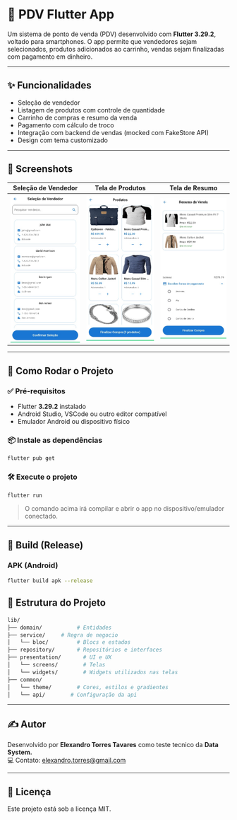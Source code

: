 # 📱 PDV Flutter App

Um sistema de ponto de venda (PDV) desenvolvido com **Flutter 3.29.2**, voltado para smartphones. O app permite que vendedores sejam selecionados, produtos adicionados ao carrinho, vendas sejam finalizadas com pagamento em dinheiro.

---

## ✨ Funcionalidades

- Seleção de vendedor
- Listagem de produtos com controle de quantidade
- Carrinho de compras e resumo da venda
- Pagamento com cálculo de troco
- Integração com backend de vendas (mocked com FakeStore API)
- Design com tema customizado

---

## 📸 Screenshots

| Seleção de Vendedor                | Tela de Produtos                     | Tela de Resumo                          |
|------------------------------------|--------------------------------------|-----------------------------------------|
| ![](screenshots/seller_screen.jpg) | ![](screenshots/products_screen.jpg) | ![](screenshots/cart_sumary_screen.jpg) |

---

## 🚀 Como Rodar o Projeto

### ✅ Pré-requisitos

- Flutter **3.29.2** instalado
- Android Studio, VSCode ou outro editor compatível
- Emulador Android ou dispositivo físico

### 📦 Instale as dependências

```bash
flutter pub get
```

### 🛠️ Execute o projeto

```bash
flutter run
```

> O comando acima irá compilar e abrir o app no dispositivo/emulador conectado.

---

## 🧱 Build (Release)

### APK (Android)

```bash
flutter build apk --release
```



## 📁 Estrutura do Projeto

```bash
lib/
├── domain/           # Entidades
├── service/     # Regra de negocio
│   └── bloc/         # Blocs e estados
├── repository/       # Repositórios e interfaces
├── presentation/       # UI e UX
│   └── screens/        # Telas
│   └── widgets/        # Widgets utilizados nas telas
├── common/
│   └── theme/        # Cores, estilos e gradientes
│   └── api/        # Configuração da api
```

---

## ✍️ Autor

Desenvolvido por **Elexandro Torres Tavares** como teste tecnico da **Data System.**  
💻 Contato: elexandro.torres@gmail.com

---

## 📝 Licença

Este projeto está sob a licença MIT.